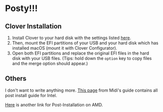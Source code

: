 # Posty!!!

## Clover Installation

1. Install Clover to your hard disk with the settings listed [here](preparing-the-installer-part-2/from-macos.md#part-2).
2. Then, mount the EFI partitions of your USB and your hard disk which has installed macOS \(mount it with Clover Configurator\).
3. Open both EFI partitions and replace the original EFI files in the hard disk with your USB files. \(Tips: hold down the `option` key to copy files and the merge option should appear.\)

## Others

I don't want to write anything more. [This page](https://internet-install.gitbook.io/macos-internet-install/posty-posty...) from Midi's guide contains all post install guide for Intel.

[Here](https://hack.slim.ovh/#/mojave/post-install-tweaks.md) is another link for Post-Installation on AMD.

